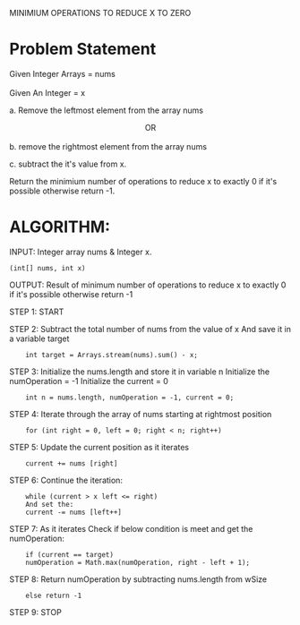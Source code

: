 

MINIMIUM OPERATIONS TO REDUCE X TO ZERO

<h1>Problem Statement</h1>

Given Integer Arrays = nums<br><br>
Given An Integer = x

a. Remove the leftmost element from the array nums<br>
			<center>	OR </center><br>
b. remove the rightmost element from the array nums<br>

c. subtract the it's value from x.<br>

Return the minimium number of operations to reduce x to exactly  0 if it's possible otherwise return -1.
<br>

<h1> ALGORITHM:	</h1>

INPUT:	Integer array nums & Integer x. 
	
	(int[] nums, int x)

OUTPUT:	Result of minimum number of operations to reduce x to exactly  0<br>
		 if it's possible otherwise return -1
	
STEP 1:	START


STEP 2:	Subtract the total number of nums from the value of x
		And save it in a variable target
		
		int target = Arrays.stream(nums).sum() - x;

STEP 3:	Initialize the nums.length and store it in variable n
		Initialize the numOperation = -1
		Initialize the current = 0
		
		int n = nums.length, numOperation = -1, current = 0;

STEP 4:	Iterate through the array of nums starting at rightmost position
		
		for (int right = 0, left = 0; right < n; right++)

STEP 5:	Update the current position as it iterates
		
		current += nums [right]

STEP 6:	Continue the iteration:
        
		while (current > x left <= right)
		And set the:
        current -= nums [left++]

STEP 7:	As it iterates Check if below condition is meet and get the numOperation:
		
		if (current == target)
		numOperation = Math.max(numOperation, right - left + 1);

STEP 8:	Return numOperation by subtracting nums.length from wSize
		
		else return -1

STEP 9:	STOP


